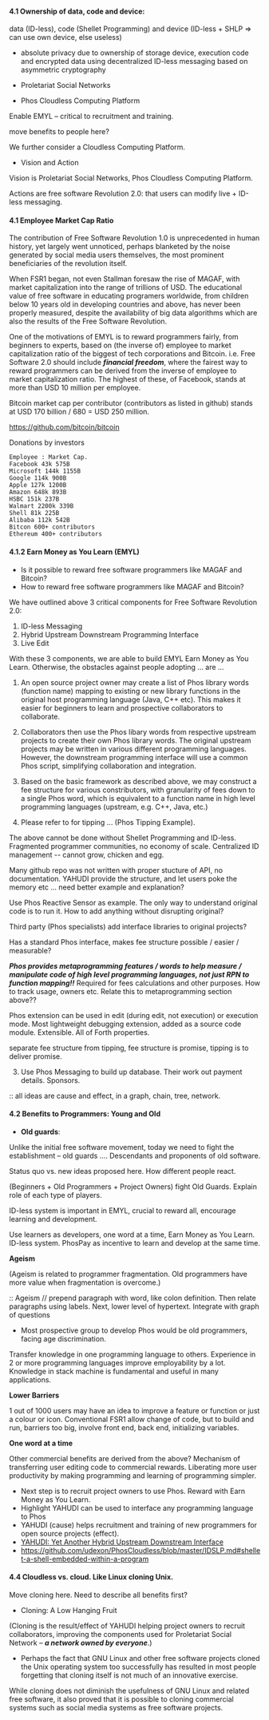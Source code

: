 #### 4.1 Ownership of data, code and device:


data (ID-less), code (Shellet Programming) and device (ID-less + SHLP => can use own device, else useless)

- absolute privacy due to ownership of storage device, execution code and encrypted  data using decentralized ID-less messaging based on asymmetric cryptography

- Proletariat Social Networks

- Phos Cloudless Computing Platform

Enable EMYL &ndash; critical to recruitment and training.

move benefits to people here?

We further consider a Cloudless Computing Platform.

- Vision and Action

Vision is Proletariat Social Networks, Phos Cloudless Computing Platform. 

Actions are free software Revolution 2.0: that users can modify live + ID-less messaging. 


#### 4.1 Employee Market Cap Ratio

The contribution of Free Software Revolution 1.0 is unprecedented in human history, yet largely went unnoticed, perhaps blanketed by the noise generated by social media users themselves, the most prominent beneficiaries of the revolution itself.

When FSR1 began, not even Stallman foresaw the rise of MAGAF, with market capitalization into the range of trillions of USD. The educational value of free software in educating programers worldwide, from children below 10 years old in developing countries and above, has never been properly measured, despite the availability of big data algorithms which are also the results of the Free Software Revolution.

One of the motivations of EMYL is to reward programmers fairly, from beginners to experts, based on (the inverse of) employee to market capitalization ratio of the biggest of tech corporations and Bitcoin. i.e. Free Software 2.0 should include ___financial freedom___, where the fairest way to reward programmers can be derived from the inverse of employee to market capitalization ratio. The highest of these, of Facebook, stands at more than USD 10 million per employee.

Bitcoin market cap per contributor (contributors as listed in github) stands at USD 170 billion / 680 = USD 250 million.

https://github.com/bitcoin/bitcoin

Donations by investors

```
Employee : Market Cap.
Facebook 43k 575B
Microsoft 144k 1155B
Google 114k 900B
Apple 127k 1200B
Amazon 648k 893B
HSBC 151k 237B
Walmart 2200k 339B
Shell 81k 225B
Alibaba 112k 542B
Bitcon 600+ contributors
Ethereum 400+ contributors
```

#### 4.1.2 Earn Money as You Learn (EMYL)

- Is it possible to reward free software programmers like MAGAF and Bitcoin?
- How to reward free software programmers like MAGAF and Bitcoin?

We have outlined above 3 critical components for Free Software Revolution 2.0:

1. ID-less Messaging
2. Hybrid Upstream Downstream Programming Interface
3. Live Edit

With these 3 components, we are able to build EMYL Earn Money as You Learn. Otherwise, the obstacles against people adopting ... are ...

1. An open source project owner may create a list of Phos library words (function name) mapping to existing or new library functions in the original host programming language (Java, C++ etc). This makes it easier for beginners to learn and prospective collaborators to collaborate.

2. Collaborators then use the Phos libary words from respective upstream projects to create their own Phos library words. The original upstream projects may be written in various different programming languages. However, the downstream programming interface will use a common Phos script, simplifying collaboration and integration.

3. Based on the basic framework as described above, we may construct a fee structure for various constributors, with granularity of fees down to a single Phos word, which is equivalent to a function name in high level programming languages (upstream, e.g. C++, Java, etc.) 

4. Please refer to for tipping ... (Phos Tipping Example).

The above cannot be done without Shellet Programming and ID-less. Fragmented programmer communities, no economy of scale. Centralized ID management -- cannot grow, chicken and egg.

Many github repo was not written with proper stucture of API, no documentation. YAHUDI provide the structure, and let users poke the memory etc ... need better example and explanation?

Use Phos Reactive Sensor as example. The only way to understand original code is to run it. How to add anything without disrupting original? 

Third party (Phos specialists) add interface libraries to original projects?

Has a standard Phos interface, makes fee structure possible / easier / measurable?

___Phos provides metaprogramming features / words to help measure / manipulate code of high level programming languages, not just RPN to function mapping!!___ Required for fees calculations and other purposes. How to track usage, owners etc. Relate this to metaprogramming section above??

Phos extension can be used in edit (during edit, not execution) or execution mode. Most lightweight debugging extension, added as a source code module. Extensible. All of Forth properties.

separate fee structure from tipping, fee structure is promise, tipping is to deliver promise.

3. Use Phos Messaging to build up database. Their work out payment details. Sponsors.

:: all ideas are cause and effect, in a graph, chain, tree, network.

#### 4.2 Benefits to Programmers: Young and Old

- __Old guards__:

Unlike the initial free software movement, today we need to fight the establishment &ndash; old guards .... Descendants and proponents of old software.

Status quo vs. new ideas proposed here. How different people react.

(Beginners + Old Programmers + Project Owners) fight Old Guards. Explain role of each type of players.

ID-less system is important in EMYL, crucial to reward all, encourage learning and development.

Use learners as developers, one word at a time, Earn Money as You Learn. ID-less system. PhosPay as incentive to learn and develop at the same time.


__Ageism__

(Ageism is related to programmer fragmentation. Old programmers have more value when fragmentation is overcome.)

:: Ageism // prepend paragraph with word, like colon definition. Then relate paragraphs using labels. Next, lower level of hypertext. Integrate with graph of questions

- Most prospective group to develop Phos would be old programmers, facing age discrimination. 

Transfer knowledge in one programming language to others. Experience in 2 or more programming languages improve employability by a lot. Knowledge in stack machine is fundamental and useful in many applications.

__Lower Barriers__

1 out of 1000 users may have an idea to improve a feature or function or just a colour or icon. Conventional FSR1 allow change of code, but to build and run, barriers too big, involve front end, back end, initializing variables. 

__One word at a time__

Other commercial benefits are derived from the above? Mechanism of transferring user editing code to commercial rewards. Liberating more user productivity by making programming and learning of programming simpler.

  - Next step is to recruit project owners to use Phos. Reward with Earn Money as You Learn.
  - Highlight YAHUDI can be used to interface any programming language to Phos
  - YAHUDI (cause) helps recruitment and training of new programmers for open source projects (effect).
  - [ YAHUDI: Yet Another Hybrid Upstream Downstream Interface ](https://github.com/udexon/PhosCloudless/blob/master/YAHUDI_PSN_FSR2.md#yahudi-yet-another-hybrid-upstream-downstream-interface)
  - https://github.com/udexon/PhosCloudless/blob/master/IDSLP.md#shellet-a-shell-embedded-within-a-program





#### 4.4 Cloudless vs. cloud. Like Linux cloning Unix.

Move cloning here. Need to describe all benefits first?


- Cloning: A Low Hanging Fruit

(Cloning is the result/effect of YAHUDI helping project owners to recruit collaborators, improving the components used for Proletariat Social Network &ndash; ___a network owned by everyone___.)

- Perhaps the fact that GNU Linux and other free software projects cloned the Unix operating system too successfully has resulted in most people forgetting that cloning itself is not much of an innovative exercise. 

While cloning does not diminish the usefulness of GNU Linux and related free software, it also proved that it is possible to cloning commercial systems such as social media systems as free software projects.

